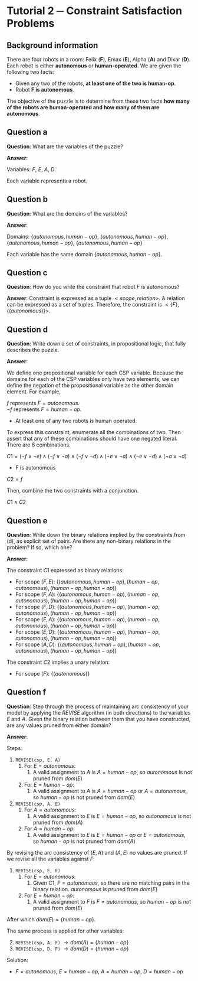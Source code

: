 # Tutorial 2 ─ Constraint Satisfaction Problems 

## Background information

There are four robots in a room: Felix (**F**), Emax (**E**), Alpha (**A**) and Dixar (**D**). Each robot is either **autonomous** or **human-operated**. We are given the following two facts:

- Given any two of the robots, **at least one of the two is human-op**. 
- Robot **F is autonomous**.

The objective of the puzzle is to determine from these two facts **how many of the robots are human-operated and how many of them are autonomous**.

## Question a

**Question**: What are the variables of the puzzle?

**Answer**:

Variables: *F*, *E*, *A*, *D*. 

Each variable represents a robot. 

## Question b

**Question**: What are the domains of the variables?

**Answer**: 

Domains: $\{autonomous, human-op\}$, $\{autonomous, human-op\}$, $\{autonomous, human-op\}$, $\{autonomous, human-op\}$

Each variable has the same domain $\{autonomous, human-op\}$. 

## Question c

**Question**: How do you write the constraint that robot F is autonomous?

**Answer**: Constraint is expressed as a tuple $<scope, relation>$. A relation can be expressed as a set of tuples. Therefore, the constraint is $<\{F\}, \{(autonomous)\}>$.

## Question d

**Question**: Write down a set of constraints, in propositional logic, that fully describes the puzzle. 

**Answer**: 

We define one propositional variable for each CSP variable. Because the domains for each of the CSP variables only have two elements, we can define the negation of the propositional variable as the other domain element. For example, 

$f$ represents $F = autonomous$. <br />
$\neg f$ represents $F = human-op$.

- At least one of any two robots is human operated. 

To express this constraint, enumerate all the combinations of two. Then assert that any of these combinations should have one negated literal. There are $6$ combinations.

$C1 = (\lnot f \lor \neg e) \land (\lnot f \lor \neg a) \land (\lnot f \lor \neg d) \land (\lnot e \lor \neg a) \land (\lnot e \lor \neg d) \land (\lnot a \lor \neg d)$

- F is autonomous

$C2 = f$

Then, combine the two constraints with a conjunction.

$C1 \land C2$

## Question e
**Question**: Write down the binary relations implied by the constraints from (d), as explicit set of pairs. Are there any non-binary relations in the problem? If so, which one?

**Answer**:

The constraint $C1$ expressed as binary relations:

- For scope $(F, E)$: $\{(autonomous, human-op), (human-op, autonomous), (human-op, human-op)\}$
- For scope $(F, A)$: $\{(autonomous, human-op), (human-op, autonomous), (human-op, human-op)\}$
- For scope $(F, D)$: $\{(autonomous, human-op), (human-op, autonomous), (human-op, human-op)\}$
- For scope $(E, A)$: $\{(autonomous, human-op), (human-op, autonomous), (human-op, human-op)\}$
- For scope $(E, D)$: $\{(autonomous, human-op), (human-op, autonomous), (human-op, human-op)\}$
- For scope $(A, D)$: $\{(autonomous, human-op), (human-op, autonomous), (human-op, human-op)\}$

The constraint $C2$ implies a unary relation: 

- For scope $(F)$: $\{(autonomous)\}$

## Question f
**Question**: Step through the process of maintaining arc consistency of your model by applying the $REVISE$ algorithm (in both directions) to the variables $E$ and $A$. Given the binary relation between them that you have constructed, are any values pruned from either domain?

**Answer**: 

Steps:

1. `REVISE(csp, E, A)`
    1. For $E = autonomous$:
        1. A valid assignment to $A$ is $A = human-op$, so $autonomous$ is not pruned from $dom(E)$
    2. For $E = human-op$:
        1. A valid assignment to $A$ is $A = human-op$ or $A = autonomous$, so $human-op$ is not pruned from $dom(E)$
1. `REVISE(csp, A, E)`
    1. For $A = autonomous$:
        1. A valid assignment to $E$ is $E = human-op$, so $autonomous$ is not pruned from $dom(A)$
    2. For $A = human-op$:
        1. A valid assignment to $E$ is $E = human-op$ or $E = autonomous$, so $human-op$ is not pruned from $dom(A)$

By revising the arc consistency of $(E, A)$ and $(A, E)$ no values are pruned. If we revise all the variables against $F$:

1. `REVISE(csp, E, F)`
    1. For $E = autonomous$:
        1. Given C1, $F = autonomous$, so there are no matching pairs in the binary relation. $autonomous$ is pruned from $dom(E)$
    2. For $E = human-op$:
        1. A valid assignment to $F$ is $F = autonomous$, so $human-op$ is not pruned from $dom(E)$

After which $dom(E) = \{human-op\}$.

The same process is applied for other variables:

2. `REVISE(csp, A, F)` $\to dom(A) = \{human-op\}$
3. `REVISE(csp, D, F)` $\to dom(D) = \{human-op\}$


Solution:

- $F = autonomous$, $E = human-op$, $A = human-op$, $D = human-op$
